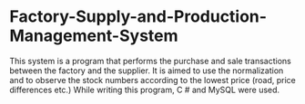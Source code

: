# Factory-Supply-and-Production-Management-System
This system is a program that performs the purchase and sale transactions between the factory and the supplier. It is aimed to use the normalization and to observe the stock numbers according to the lowest price (road, price differences etc.) While writing this program, C # and MySQL were used.
